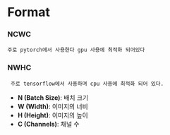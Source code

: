 # Format
### NCWC
	주로 pytorch에서 사용한다 gpu 사용에 최적화 되어있다 
### NWHC
	 주로 tensorflow에서 사용하며 cpu 사용에 최적화 되어 있다. 

- **N (Batch Size)**: 배치 크기
- **W (Width)**: 이미지의 너비
- **H (Height)**: 이미지의 높이
- **C (Channels)**: 채널 수